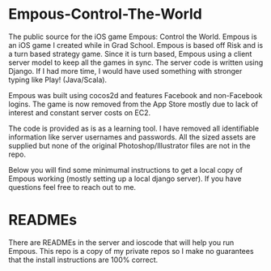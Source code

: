 Empous-Control-The-World
========================

The public source for the iOS game Empous: Control the World. Empous is an iOS game I created while in Grad School. Empous is based off Risk and is a turn based strategy game. Since it is turn based, Empous using a client server model to keep all the games in sync. The server code is written using Django. If I had more time, I would have used something with stronger typing like Play! (Java/Scala).

Empous was built using cocos2d and features Facebook and non-Facebook logins. The game is now removed from the App Store mostly due to lack of interest and constant server costs on EC2. 

The code is provided as is as a learning tool. I have removed all identifiable information like server usernames and passwords. All the sized assets are supplied but none of the original Photoshop/Illustrator files are not in the repo.

Below you will find some minimumal instructions to get a local copy of Empous working (mostly setting up a local django server). If you have questions feel free to reach out to me.

READMEs
=====================
There are READMEs in the server and ioscode that will help you run Empous. This repo is a copy of my private repos so I make no guarantees that the install instructions are 100% correct.
